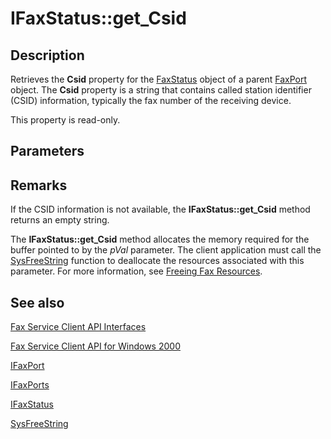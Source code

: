 # IFaxStatus::get_Csid

## Description

Retrieves the **Csid** property for the [FaxStatus](https://learn.microsoft.com/previous-versions/windows/desktop/fax/-mfax-faxstatus) object of a parent [FaxPort](https://learn.microsoft.com/previous-versions/windows/desktop/fax/-mfax-faxport) object. The **Csid** property is a string that contains called station identifier (CSID) information, typically the fax number of the receiving device.

This property is read-only.

## Parameters

## Remarks

If the CSID information is not available, the **IFaxStatus::get_Csid** method returns an empty string.

The **IFaxStatus::get_Csid** method allocates the memory required for the buffer pointed to by the *pVal* parameter. The client application must call the [SysFreeString](https://learn.microsoft.com/previous-versions/windows/desktop/api/oleauto/nf-oleauto-sysfreestring) function to deallocate the resources associated with this parameter. For more information, see [Freeing Fax Resources](https://learn.microsoft.com/previous-versions/windows/desktop/fax/-mfax-freeing-fax-resources).

## See also

[Fax Service Client API Interfaces](https://learn.microsoft.com/previous-versions/windows/desktop/fax/-mfax-fax-service-client-api-interfaces)

[Fax Service Client API for Windows 2000](https://learn.microsoft.com/previous-versions/windows/desktop/fax/-mfax-fax-service-client-api-for-windows-2000)

[IFaxPort](https://learn.microsoft.com/previous-versions/windows/desktop/api/faxcom/nn-faxcom-ifaxport)

[IFaxPorts](https://learn.microsoft.com/previous-versions/windows/desktop/api/faxcom/nn-faxcom-ifaxports)

[IFaxStatus](https://learn.microsoft.com/previous-versions/windows/desktop/api/faxcom/nn-faxcom-ifaxstatus)

[SysFreeString](https://learn.microsoft.com/previous-versions/windows/desktop/api/oleauto/nf-oleauto-sysfreestring)